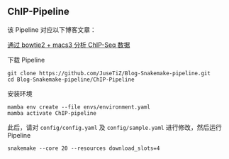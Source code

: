 ## ChIP-Pipeline

该 Pipeline 对应以下博客文章：

[通过 bowtie2 + macs3 分析 ChIP-Seq 数据](https://biojuse.com/2024/04/16/%E9%80%9A%E8%BF%87%20bowtie2%20+%20macs3%20%E5%88%86%E6%9E%90%20ChIP-Seq%20%E6%95%B0%E6%8D%AE/)

下载 Pipeline

```shell
git clone https://github.com/JuseTiZ/Blog-Snakemake-pipeline.git
cd Blog-Snakemake-pipeline/ChIP-Pipeline
```

安装环境

```shell
mamba env create --file envs/environment.yaml
mamba activate ChIP-pipeline
```

此后，请对 `config/config.yaml` 及 `config/sample.yaml` 进行修改，然后运行 Pipeline

```shell
snakemake --core 20 --resources download_slots=4
```

